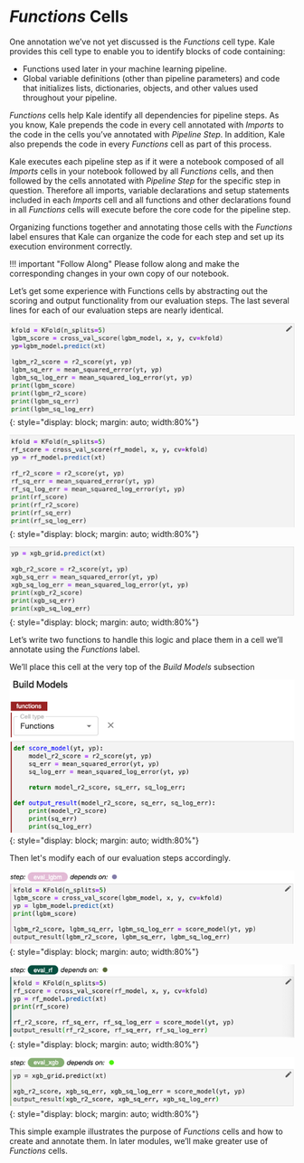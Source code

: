 # *Functions* Cells

One annotation we’ve not yet discussed is the *Functions* cell type. Kale
provides this cell type to enable you to identify blocks of code containing:

- Functions used later in your machine learning pipeline.
- Global variable definitions (other than pipeline parameters) and code that
  initializes lists, dictionaries, objects, and other values used throughout
  your pipeline.

*Functions* cells help Kale identify all dependencies for pipeline steps. As
you know, Kale prepends the code in every cell annotated with *Imports* to the
code in the cells you’ve annotated with *Pipeline Step*. In addition, Kale also
prepends the code in every *Functions* cell as part of this process.

Kale executes each pipeline step as if it were a notebook composed of all
*Imports* cells in your notebook followed by all *Functions* cells, and then
followed by the cells annotated with *Pipeline Step* for the specific step in
question. Therefore all imports, variable declarations and setup statements
included in each *Imports* cell and all functions and other declarations found
in all *Functions* cells will execute before the core code for the pipeline
step.

Organizing functions together and annotating those cells with the *Functions*
label ensures that Kale can organize the code for each step and set up its
execution environment correctly.

!!! important "Follow Along"
    Please follow along and make the corresponding changes in your own copy of our notebook.

Let’s get some experience with Functions cells by abstracting out the scoring and output
functionality from our evaluation steps. The last several lines for each of our evaluation
steps are nearly identical. 

![lgbm](images/lgbm.png)
{: style="display: block; margin: auto; width:80%"}

![rf](images/rf.png)
{: style="display: block; margin: auto; width:80%"}

![xgb](images/xgb.png)
{: style="display: block; margin: auto; width:80%"}

Let’s write two functions to handle this logic and place them in a cell we’ll annotate
using the *Functions* label.

We’ll place this cell at the very top of the *Build Models* subsection

![xgb](images/functions.png)
{: style="display: block; margin: auto; width:80%"}

Then let's modify each of our evaluation steps accordingly.

![update eval_lgbm](images/eval_lgbm.png)
{: style="display: block; margin: auto; width:80%"}

![update eval_lgbm](images/eval_rf.png)
{: style="display: block; margin: auto; width:80%"}

![update eval_lgbm](images/eval_xgb.png)
{: style="display: block; margin: auto; width:80%"}

This simple example illustrates the purpose of *Functions* cells and how to create and
annotate them. In later modules, we’ll make greater use of *Functions* cells.
